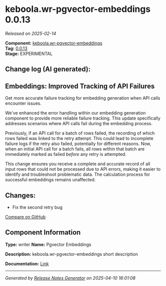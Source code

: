 #  keboola.wr-pgvector-embeddings 0.0.13

_Released on 2025-02-14_

**Component:** [keboola.wr-pgvector-embeddings](https://github.com/keboola/component-embeddings-v2)  
**Tag:** [0.0.13](https://github.com/keboola/component-embeddings-v2/releases/tag/0.0.13)  
**Stage:** EXPERIMENTAL


## Change log (AI generated):
## Embeddings: Improved Tracking of API Failures
Get more accurate failure tracking for embedding generation when API calls encounter issues.

We've enhanced the error handling within our embedding generation component to provide more reliable failure tracking. This update specifically addresses scenarios where API calls fail during the embedding process.

Previously, if an API call for a batch of rows failed, the recording of which rows failed was linked to the retry attempt. This could lead to incomplete failure logs if the retry also failed, potentially for different reasons. Now, when an initial API call for a batch fails, all rows within that batch are immediately marked as failed *before* any retry is attempted.

This change ensures you receive a complete and accurate record of all input rows that could not be processed due to API errors, making it easier to identify and troubleshoot problematic data. The calculation process for successful embeddings remains unaffected.



## Changes:



- Fix the second retry bug 



[Compare on GitHub](https://github.com/keboola/component-embeddings-v2/compare/0.0.12...0.0.13)



## Component Information
**Type:** writer
**Name:** Pgvector Embeddings

**Description:** keboola.wr-pgvector-embeddings short description


**Documentation:** [Link](https://github.com/keboola/component-embeddings-v2/blob/master/README.md)



---
_Generated by [Release Notes Generator](https://github.com/keboola/release-notes-generator)
on 2025-04-10 16:01:08_